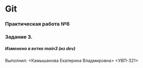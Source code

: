 # Git
### Практическая работа №6
### Задание 3.
##### Изменено в ветке main3 (из dev)
Выполнил:
<Камышанова Екатерина Владмировна>
<УВП-321>
